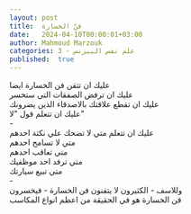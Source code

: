 ```yaml
---
layout: post
title:  فنّ الخسارة
date:   2024-04-10T00:00:01+03:00
author: Mahmoud Marzouk
categories: 3 - علم نفس البيزنس
published:  true
---
```

عليك ان تتقن فن الخسارة ايضا\
عليك ان ترفض الصفقات التي ستخسر\
عليك ان تقطع علاقتك بالاصدقاء الذين يضرونك\
عليك ان تتعلم قول \"لا\"\
-\
عليك ان تتعلم متي لا تضحك علي نكتة احدهم\
متي لا تسامح احدهم\
متي تعاقب احدهم\
متي ترفد احد موظفيك\
متي تبيع سيارتك\
-\
وللاسف - الكثيرون لا يتقنون فن الخسارة - فيخسرون\
فن الخسارة هو في الحقيقة من اعظم انواع المكاسب
